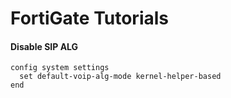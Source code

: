 # FortiGate Tutorials

#### Disable SIP ALG

```
config system settings
  set default-voip-alg-mode kernel-helper-based
end
```